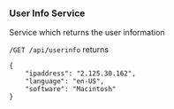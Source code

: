 ### User Info Service

Service which returns the user information 

```/GET /api/userinfo```
returns 
```
{
    "ipaddress": "2.125.30.162",
    "language": "en-US",
    "software": "Macintosh"
}
```
